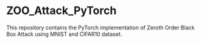 # ZOO_Attack_PyTorch
This repository contains the PyTorch implementation of Zeroth Order Black Box Attack using MNIST and CIFAR10 dataset.
